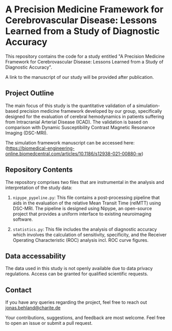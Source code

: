 # A Precision Medicine Framework for Cerebrovascular Disease: Lessons Learned from a Study of Diagnostic Accuracy

This repository contains the code for a study entitled "A Precision Medicine Framework for Cerebrovascular Disease: Lessons Learned from a Study of Diagnostic Accuracy". 

A link to the manuscript of our study will be provided after publication. 

## Project Outline

The main focus of this study is the quantitative validation of a simulation-based precision medicine framework developed by our group, specifically designed for the evaluation of cerebral hemodynamics in patients suffering from Intracranial Arterial Disease (ICAD). The validation is based on comparison with Dynamic Susceptibility Contrast Magnetic Resonance Imaging (DSC-MRI).

The simulation framework manuscript can be accessed here: (https://biomedical-engineering-online.biomedcentral.com/articles/10.1186/s12938-021-00880-w)

## Repository Contents

The repository comprises two files that are instrumental in the analysis and interpretation of the study data:

1. `nipype_pypeline.py`: This file contains a post-processing pipeline that aids in the evaluation of the relative Mean Transit Time (relMTT) using DSC-MRI. The pipeline is designed using Nipype, an open-source project that provides a uniform interface to existing neuroimaging software.

2. `statistics.py`: This file includes the analysis of diagnostic accuracy which involves the calculation of sensitivity, specificity, and the Receiver Operating Characteristic (ROC) analysis incl. ROC curve figures.

## Data accessability

The data used in this study is not openly available due to data privacy regulations. Access can be granted for qualified scientific requests. 

## Contact

If you have any queries regarding the project, feel free to reach out jonas.behland@charite.de

Your contributions, suggestions, and feedback are most welcome. Feel free to open an issue or submit a pull request.

